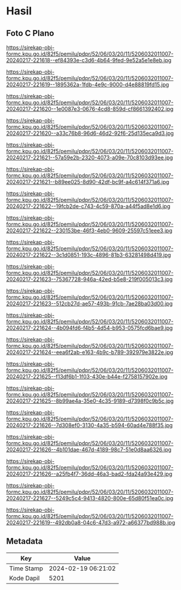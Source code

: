 # Hasil

## Foto C Plano

https://sirekap-obj-formc.kpu.go.id/82f5/pemilu/pdpr/52/06/03/20/11/5206032011007-20240217-221618--ef84393e-c3d6-4b64-9fed-9e52a5e1e8eb.jpg

https://sirekap-obj-formc.kpu.go.id/82f5/pemilu/pdpr/52/06/03/20/11/5206032011007-20240217-221619--1895362a-1fdb-4e9c-9000-d4e88819fd15.jpg

https://sirekap-obj-formc.kpu.go.id/82f5/pemilu/pdpr/52/06/03/20/11/5206032011007-20240217-221620--1e0087e3-0676-4cd8-859d-cf8661392402.jpg

https://sirekap-obj-formc.kpu.go.id/82f5/pemilu/pdpr/52/06/03/20/11/5206032011007-20240217-221620--a33c76b8-96d6-46d2-92f6-25d135eca9d3.jpg

https://sirekap-obj-formc.kpu.go.id/82f5/pemilu/pdpr/52/06/03/20/11/5206032011007-20240217-221621--57a59e2b-2320-4073-a09e-70c8103d93ee.jpg

https://sirekap-obj-formc.kpu.go.id/82f5/pemilu/pdpr/52/06/03/20/11/5206032011007-20240217-221621--b89ee025-8d90-42df-bc9f-a4c614f371a6.jpg

https://sirekap-obj-formc.kpu.go.id/82f5/pemilu/pdpr/52/06/03/20/11/5206032011007-20240217-221622--19fcb2de-c743-4c59-870a-a44f5ad8e1d6.jpg

https://sirekap-obj-formc.kpu.go.id/82f5/pemilu/pdpr/52/06/03/20/11/5206032011007-20240217-221622--230153be-46f3-4eb0-9609-25597c51eee3.jpg

https://sirekap-obj-formc.kpu.go.id/82f5/pemilu/pdpr/52/06/03/20/11/5206032011007-20240217-221622--3c1d0851-193c-4896-81b3-63281498d419.jpg

https://sirekap-obj-formc.kpu.go.id/82f5/pemilu/pdpr/52/06/03/20/11/5206032011007-20240217-221623--75367728-946a-42ed-b5e8-219f005013c3.jpg

https://sirekap-obj-formc.kpu.go.id/82f5/pemilu/pdpr/52/06/03/20/11/5206032011007-20240217-221623--512cb27d-ae57-493b-91cb-7ae28ba03d00.jpg

https://sirekap-obj-formc.kpu.go.id/82f5/pemilu/pdpr/52/06/03/20/11/5206032011007-20240217-221624--4b094fd6-f4b5-4d54-b953-0575fcd6bae9.jpg

https://sirekap-obj-formc.kpu.go.id/82f5/pemilu/pdpr/52/06/03/20/11/5206032011007-20240217-221624--eea6f2ab-e163-4b9c-b789-392979e3822e.jpg

https://sirekap-obj-formc.kpu.go.id/82f5/pemilu/pdpr/52/06/03/20/11/5206032011007-20240217-221625--f13df6b1-1f03-430e-b44e-f2758157902e.jpg

https://sirekap-obj-formc.kpu.go.id/82f5/pemilu/pdpr/52/06/03/20/11/5206032011007-20240217-221625--8b99ae4a-35e0-4c35-9189-d7398f0c9b5c.jpg

https://sirekap-obj-formc.kpu.go.id/82f5/pemilu/pdpr/52/06/03/20/11/5206032011007-20240217-221626--7d308ef0-3130-4a35-b594-60ad4e788f35.jpg

https://sirekap-obj-formc.kpu.go.id/82f5/pemilu/pdpr/52/06/03/20/11/5206032011007-20240217-221626--4b101dae-467d-4189-98c7-51e0d8aa6326.jpg

https://sirekap-obj-formc.kpu.go.id/82f5/pemilu/pdpr/52/06/03/20/11/5206032011007-20240217-221626--a25fb4f7-36dd-46a3-bad2-fda24a93e429.jpg

https://sirekap-obj-formc.kpu.go.id/82f5/pemilu/pdpr/52/06/03/20/11/5206032011007-20240217-221627--5249c5c4-9413-4820-800e-65d80f51ea0c.jpg

https://sirekap-obj-formc.kpu.go.id/82f5/pemilu/pdpr/52/06/03/20/11/5206032011007-20240217-221619--492db0a8-04c6-47d3-a972-a66377bd988b.jpg


## Metadata

| Key        | Value               |
| ---------- | ------------------- |
| Time Stamp | 2024-02-19 06:21:02 |
| Kode Dapil | 5201                |



